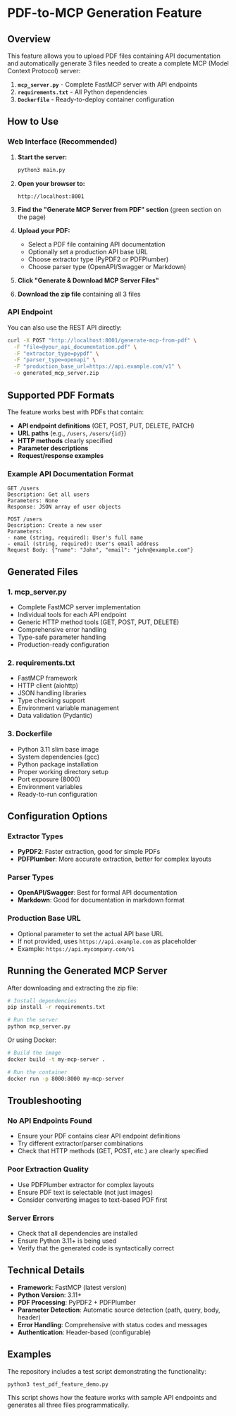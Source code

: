 # PDF-to-MCP Generation Feature

## Overview

This feature allows you to upload PDF files containing API documentation and automatically generate 3 files needed to create a complete MCP (Model Context Protocol) server:

1. **`mcp_server.py`** - Complete FastMCP server with API endpoints
2. **`requirements.txt`** - All Python dependencies 
3. **`Dockerfile`** - Ready-to-deploy container configuration

## How to Use

### Web Interface (Recommended)

1. **Start the server:**
   ```bash
   python3 main.py
   ```

2. **Open your browser to:**
   ```
   http://localhost:8001
   ```

3. **Find the "Generate MCP Server from PDF" section** (green section on the page)

4. **Upload your PDF:**
   - Select a PDF file containing API documentation
   - Optionally set a production API base URL
   - Choose extractor type (PyPDF2 or PDFPlumber)
   - Choose parser type (OpenAPI/Swagger or Markdown)

5. **Click "Generate & Download MCP Server Files"**

6. **Download the zip file** containing all 3 files

### API Endpoint

You can also use the REST API directly:

```bash
curl -X POST "http://localhost:8001/generate-mcp-from-pdf" \
  -F "file=@your_api_documentation.pdf" \
  -F "extractor_type=pypdf" \
  -F "parser_type=openapi" \
  -F "production_base_url=https://api.example.com/v1" \
  -o generated_mcp_server.zip
```

## Supported PDF Formats

The feature works best with PDFs that contain:

- **API endpoint definitions** (GET, POST, PUT, DELETE, PATCH)
- **URL paths** (e.g., `/users`, `/users/{id}`)
- **HTTP methods** clearly specified
- **Parameter descriptions**
- **Request/response examples**

### Example API Documentation Format

```
GET /users
Description: Get all users
Parameters: None
Response: JSON array of user objects

POST /users  
Description: Create a new user
Parameters:
- name (string, required): User's full name
- email (string, required): User's email address
Request Body: {"name": "John", "email": "john@example.com"}
```

## Generated Files

### 1. mcp_server.py
- Complete FastMCP server implementation
- Individual tools for each API endpoint
- Generic HTTP method tools (GET, POST, PUT, DELETE)
- Comprehensive error handling
- Type-safe parameter handling
- Production-ready configuration

### 2. requirements.txt
- FastMCP framework
- HTTP client (aiohttp)
- JSON handling libraries
- Type checking support
- Environment variable management
- Data validation (Pydantic)

### 3. Dockerfile
- Python 3.11 slim base image
- System dependencies (gcc)
- Python package installation
- Proper working directory setup
- Port exposure (8000)
- Environment variables
- Ready-to-run configuration

## Configuration Options

### Extractor Types
- **PyPDF2**: Faster extraction, good for simple PDFs
- **PDFPlumber**: More accurate extraction, better for complex layouts

### Parser Types
- **OpenAPI/Swagger**: Best for formal API documentation
- **Markdown**: Good for documentation in markdown format

### Production Base URL
- Optional parameter to set the actual API base URL
- If not provided, uses `https://api.example.com` as placeholder
- Example: `https://api.mycompany.com/v1`

## Running the Generated MCP Server

After downloading and extracting the zip file:

```bash
# Install dependencies
pip install -r requirements.txt

# Run the server
python mcp_server.py
```

Or using Docker:

```bash
# Build the image
docker build -t my-mcp-server .

# Run the container
docker run -p 8000:8000 my-mcp-server
```

## Troubleshooting

### No API Endpoints Found
- Ensure your PDF contains clear API endpoint definitions
- Try different extractor/parser combinations
- Check that HTTP methods (GET, POST, etc.) are clearly specified

### Poor Extraction Quality
- Use PDFPlumber extractor for complex layouts
- Ensure PDF text is selectable (not just images)
- Consider converting images to text-based PDF first

### Server Errors
- Check that all dependencies are installed
- Ensure Python 3.11+ is being used
- Verify that the generated code is syntactically correct

## Technical Details

- **Framework**: FastMCP (latest version)
- **Python Version**: 3.11+
- **PDF Processing**: PyPDF2 + PDFPlumber
- **Parameter Detection**: Automatic source detection (path, query, body, header)
- **Error Handling**: Comprehensive with status codes and messages
- **Authentication**: Header-based (configurable)

## Examples

The repository includes a test script demonstrating the functionality:

```bash
python3 test_pdf_feature_demo.py
```

This script shows how the feature works with sample API endpoints and generates all three files programmatically.
